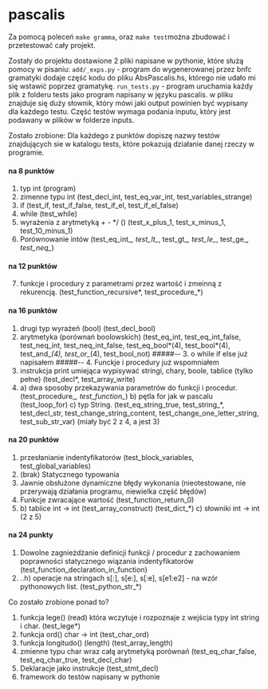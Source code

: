 # pascalis

Za pomocą poleceń `make gramma`, oraz `make test`można zbudować i przetestować cały projekt.

Zostały do projektu dostawione 2 pliki napisane w pythonie, które służą pomocy w pisaniu:
`add/_exps.py` - program do wygenerowanej przez bnfc gramatyki dodaje część kodu do pliku AbsPascalis.hs,
którego nie udało mi się wstawić poprzez gramatykę.
`run_tests.py` - program uruchamia każdy plik z folderu tests jako program napisany w języku pascalis.
w pliku znajduje się duży słownik, który mówi jaki output powinien być wypisany dla każdego testu.
Część testów wymaga podania inputu, który jest podawany w plików w folderze inputs.

Zostało zrobione:
Dla każdego z punktów dopiszę nazwy testów znajdujących sie w katalogu tests, które pokazują
działanie danej rzeczy w programie.


#### na 8 punktów
1. typ int
(program)
2. zimenne typu int
(test\_decl\_int, test\_eq\_var\_int, test\_variables\_strange)
3. if
(test\_if, test\_if\_false, test\_if\_el, test\_if\_el\_false)
4. while
(test\_while)
5. wyrażenia z arytmetyką + - */ ()
(test\_x\_plus\_1, test\_x\_minus\_1, test\_10\_minus\_1)
6. Porównowanie intów
(test\_eq\_int\_*, test\_lt\_*, test\_gt\_*, test\_le\_*, test\_ge\_*, test\_neq\_*)

#### na 12 punktów
7. funkcje i procedury z parametrami przez wartość i zmeinną z rekurencją.
(test\_function\_recursive*, test\_procedure\_*)

#### na 16 punktów
1. drugi typ wyrażeń (bool)
(test\_decl\_bool)
2. arytmetyka (porównań boolowskich)
(test\_eq\_int, test\_eq\_int\_false, test\_neq\_int, test\_neq\_int\_false, test\_eq\_bool*(4), test\_bool*(4), test\_and\_*(4), test\_or\_*(4), test\_bool\_not)
#####-- 3. o while if else już napisałem
#####-- 4. Funckje i procedury już wspomniałem
5. instrukcja print umiejąca wypisywać stringi, chary, boole, tablice (tylko pełne)
(test\_decl*, test\_array\_write)
6. a) dwa sposoby przekazywania parametrów do funkcji i procedur.
(test\_procedure\_*, test\_function\_*)
   b) pętla for jak w pascalu
   (test\_loop\_for)
   c) typ String.
(test\_eq\_string\_true, test\_string\_*, test\_decl\_str, test\_change\_string\_content, test\_change\_one\_letter\_string, test\_sub\_str\_var)
(miały być 2 z 4, a jest 3)

#### na 20 punktów
1. przesłanianie indentyfikatorów (test\_block\_variables, test\_global\_variables)
2. (brak) Statycznego typowania
3. Jawnie obsłużone dynamiczne błędy wykonania (nieotestowane, nie przerywają działania programu, niewielka część błędów)
4. Funkcje zwracające wartość
(test\_function\_return\_0)
5. b) tablice int -> int (test\_array\_construct)
   (test\_dict\_*)
   c) słowniki int -> int
   (2 z 5)

#### na 24 punkty
1. Dowolne zagnieżdżanie definicji funkcji / procedur z zachowaniem poprawności statycznego wiązania indentyfikatorów (test\_function\_declaration\_in\_function)
2. ..h) operacje na stringach s[:], s[e:], s[:e], s[e1:e2] - na wzór pythonowych list. (test\_python\_str\_*)


Co zostało zrobione ponad to?
1. funkcja lege() (read) która wczytuje i rozpoznaje z wejścia typy int string i char. (test\_lege*)
2. funkcja ord() char -> int (test\_char\_ord)
3. funkcja longitudo() (length) (test\_array\_length)
4. zmienne typu char wraz całą arytmetyką porównań (test\_eq\_char\_false, test\_eq\_char\_true, test\_decl\_char)
5. Deklaracje jako instrukcje (test\_stmt\_decl)
6. framework do testów napisany w pythonie




